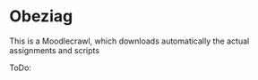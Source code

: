 # Obeziag

This is a Moodlecrawl, which downloads automatically the actual assignments and scripts 

ToDo:

